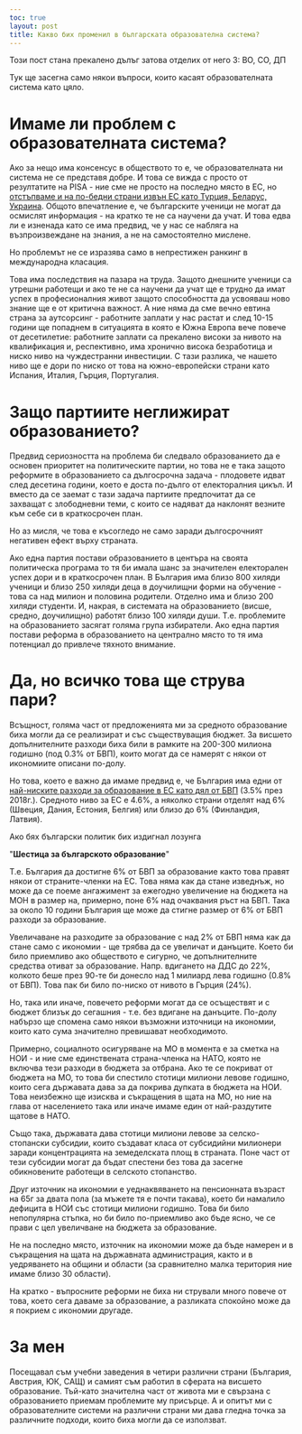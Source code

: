 ```yaml
---
toc: true
layout: post
title: Какво бих променил в българската образователна система?
---
```


Този пост стана прекалено дълъг затова отделих от него 3: ВО, СО, ДП

Тук ще засегна само някои въпроси, които касаят образователната система като цяло.

# Имаме ли проблем с образователната система?

Ако за нещо има консенсус в обществото то е, че образователната ни система не се представя добре. И това се вижда с просто от резултатите на PISA - ние сме не просто на последно място в ЕС, но [отстъпваме и на по-бедни страни извън ЕС като Турция, Беларус, Украина](http://bit.ly/36NtOJp). Общото впечатление е, че българските ученици не могат да осмислят информация - на кратко те не са научени да учат. И това едва ли е изненада като се има предвид, че у нас се набляга на възпроизвеждане на знания, а не на самостоятелно мислене.

Но проблемът не се изразява само в непрестижен ранкинг в международна класация.

Това има последствия на пазара на труда. Защото днешните ученици са утрешни работещи и ако те не са научени да учат ще е трудно да имат успех в професионалния живот защото способността да усвояваш ново знание ще е от критична важност. А ние няма да сме вечно евтина страна за аутсорсинг - работните заплати у нас растат и след 10-15 години ще попаднем в ситуацията в която е Южна Европа вече повече от десетилетие: работните заплати са прекалено високи за нивото на квалификация и, респективно, има хронично висока безработица и ниско ниво на чуждестранни инвестиции. С тази разлика, че нашето ниво ще е дори по ниско от това на южно-европейски страни като Испания, Италия, Гърция, Португалия.

# Защо партиите неглижират образованието?

Предвид сериозността на проблема би следвало образованието да е основен приоритет на политическите партии, но това не е така защото реформите в образованието са дългосрочна задача - плодовете идват след десетина години, което е доста по-дълго от електоралния цикъл. И вместо да се заемат с тази задача партиите предпочитат да се захващат с злободневни теми, с които се надяват да наклонят везните към себе си в краткосрочен план.

Но аз мисля, че това е късогледо не само заради дългосрочният негативен ефект върху страната.

Ако една партия постави образованието в центъра на своята политическа програма то тя би имала шанс за значителен електорален успех дори и в краткосрочен план. В България има близо 800 хиляди ученици и близо 250 хиляди деца в доучилищни форми на обучение - това са над милион и половина родители. Отделно има и близо 200 хиляди студенти. И, накрая, в системата на образованието (висше, средно, доучилищно) работят близо 100 хиляди души. Т.е. проблемите на образованието засягат голяма група избиратели. Ако една партия постави реформа в образованието на централно място то тя има потенциал до привлече тяхното внимание.

# Да, но всичко това ще струва пари? 

Всъщност, голяма част от предложенията ми за средното образование биха могли да се реализират и със съществуващия бюджет. За висшето допълнителните разходи биха били в рамките на 200-300 милиона годишно (под 0.3% от БВП), които могат да се намерят с някои от икономиите описани по-долу.

Но това, което е важно да имаме предвид е, че България има едни от [най-ниските разходи за образование в ЕС като дял от БВП](http://bit.ly/2MXsWea) (3.5% през 2018г.). Средното ниво за ЕС е 4.6%, а няколко страни отделят над 6% (Швеция, Дания, Естония, Белгия) или близо до 6% (Финландия, Латвия).

Ако бях български политик бих издигнал лозунга 

"**Шестица за българското образование**"

T.е. България да достигне 6% от БВП за образование както това правят някои от страните-членки на ЕС. Това няма как да стане изведнъж, но може да се поеме ангажимент за ежегодно увеличение на бюджета на МОН в размер на, примерно, поне 6% над очаквания ръст на БВП. Така за около 10 години България ще може да стигне размер от 6% от БВП разходи за образование.

Увеличаване на разходите за образование с над 2% от БВП няма как да стане само с икономии - ще трябва да се увеличат и данъците. Което би било приемливо ако обществото е сигурно, че допълнителните средства отиват за образование. Напр. вдигането на ДДС до 22%, колкото беше през 90-те би донесло над 1 милиард лева годишно (0.8% от БВП). Това пак би било по-ниско от нивото в Гърция (24%).

Но, така или иначе, повечето реформи могат да се осъществят и с бюджет близък до сегашния - т.е. без вдигане на данъците. По-долу набързо ще спомена само някои възможни източници на икономии, които като сума значително превишават необходимото.

Примерно, социалното осигуряване на МО в момента е за сметка на НОИ - и ние сме единствената страна-членка на НАТО, която не включва тези разходи в бюджета за отбрана. Ако те се покриват от бюджета на МО, то това би спестило стотици милиони левове годишно, които сега държавата дава за да покрива дупката в бюджета на НОИ. Това неизбежно ще изисква и съкращения в щата на МО, но ние на глава от населението така или иначе имаме един от най-раздутите щатове в НАТО.

Също така, държавата дава стотици милиони левове за селско-стопански субсидии, които създават класа от субсидийни милионери заради концентрацията на земеделската площ в страната. Поне част от тези субсидии могат да бъдат спестени без това да засегне обикновените работещи в селското стопанство.

Друг източник на икономии е уеднаквяването на пенсионната възраст на 65г за двата пола (за мъжете тя е почти такава), което би намалило дефицита в НОИ със стотици милиони годишно. Това би било непопулярна стъпка, но би било по-приемливо ако бъде ясно, че се прави с цел увеличване на бюджета за образование.

Не на последно място, източник на икономии може да бъде намерен и в съкращения на щата на държавната администрация, както и в уедряването на общини и области (за сравнително малка територия ние имаме близо 30 области).

На кратко - въпросните реформи не биха ни стрували много повече от това, което сега даваме за образование, а разликата спокойно може да я покрием с икономии другаде.

# За мен

Посещавал съм учебни заведения в четири различни страни (България, Австрия, ЮК, САЩ) и самият съм работил в сферата на висшето образование. Тъй-като значителна част от живота ми е свързана с образованието приемам проблемите му присърце. А и опитът ми с образователните системи на различни страни ми дава гледна точка за различните подходи, които биха могли да се използват.
